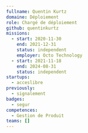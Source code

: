```yaml
---
fullname: Quentin Kurtz
domaine: Déploiement
role: Chargé de déploiement
github: quentinkurtz
missions:
  - start: 2020-11-30
    end: 2021-12-31
    status: independent
    employer: Octo Technology
  - start: 2021-11-18
    end: 2024-08-31
    status: independent
startups:
  - acceslibre
previously:
  - signalement
badges:
  - segur
competences:
  - Gestion de Produit
teams: []
---
```

